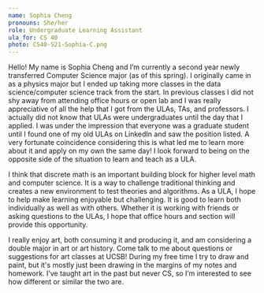 ```yaml
---
name: Sophia Cheng
pronouns: She/her
role: Undergraduate Learning Assistant
ula_for: CS 40
photo: CS40-S21-Sophia-C.png
---
```


Hello! My name is Sophia Cheng and I’m currently a second year newly transferred Computer Science major (as of this spring). I originally came in as a physics major but I ended up taking more classes in the data science/computer science track from the start. In previous classes I did not shy away from attending office hours or open lab and I was really appreciative of all the help that I got from the ULAs, TAs, and professors. I actually did not know that ULAs were undergraduates until the day that I applied. I was under the impression that everyone was a graduate student until I found one of my old ULAs on LinkedIn and saw the position listed. A very fortunate coincidence considering this is what led me to learn more about it and apply on my own the same day! I look forward to being on the opposite side of the situation to learn and teach as a ULA.

I think that discrete math is an important building block for higher level math and computer science. It is a way to challenge traditional thinking and creates a new environment to test theories and algorithms. As a ULA, I hope to help make learning enjoyable but challenging. It is good to learn both individually as well as with others. Whether it is working with friends or asking questions to the ULAs, I hope that office hours and section will provide this opportunity.

I really enjoy art, both consuming it and producing it, and am considering a double major in art or art history. Come talk to me about questions or suggestions for art classes at UCSB! During my free time I try to draw and paint, but it's mostly just been drawing in the margins of my notes and homework. I’ve taught art in the past but never CS, so I’m interested to see how different or similar the two are. 


 
 

